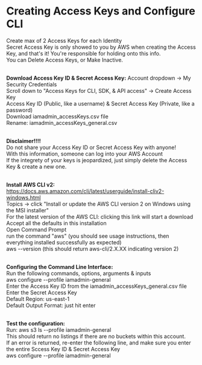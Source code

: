 # Creating Access Keys and Configure CLI

Create max of 2 Access Keys for each Identity \
Secret Access Key is only showed to you by AWS when creating the Access Key, and that's it! You're responsible for holding onto this info. \
You can Delete Access Keys, or Make Inactive.

\
**Download Access Key ID & Secret Access Key:**
Account dropdown → My Security Credentials \
Scroll down to "Access Keys for CLI, SDK, & API access" → Create Access Key \
Access Key ID (Public, like a username) & Secret Access Key (Private, like a password) \
Download iamadmin_accessKeys.csv file \
Rename: iamadmin_accessKeys_general.csv

\
**Disclaimer!!!!** \
Do not share your Access Key ID or Secret Access Key with anyone! \
With this information, someone can log into your AWS Account \
If the integrety of your keys is jeopardized, just simply delete the Access Key & create a new one.

\
**Install AWS CLI v2:** \
https://docs.aws.amazon.com/cli/latest/userguide/install-cliv2-windows.html \
Topics → click "Install or update the AWS CLI version 2 on Windows using the MSI installer" \
For the latest version of the AWS CLI: clicking this link will start a download \
Accept all the defaults in this installation \
Open Command Prompt \
run the command "aws" (you should see usage instructions, then everything installed successfully as expected) \
aws --version (this should return aws-cli/2.X.XX indicating version 2)

\
**Configuring the Command Line Interface:** \
Run the following commands, options, arguments & inputs \
aws configure --profile iamadmin-general \
Enter the Access Key ID from the iamadmin_accessKeys_general.csv file \
Enter the Secret Access Key \
Default Region: us-east-1 \
Default Output Format: just hit enter

\
**Test the configuration:** \
Run: aws s3 ls --profile iamadmin-general \
This should return no listings if there are no buckets within this account. \
If an error is returned, re-enter the following line, and make sure you enter the entire Sccess Key ID & Secret Access Key \
aws configure --profile iamadmin-general

